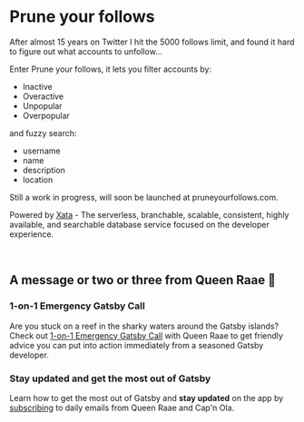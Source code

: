 # Prune your follows

After almost 15 years on Twitter I hit the 5000 follows limit, and found it hard to figure out what accounts to unfollow...

Enter Prune your follows, it lets you filter accounts by:

- Inactive
- Overactive
- Unpopular
- Overpopular

and fuzzy search:

- username
- name
- description
- location

Still a work in progress, will soon be launched at pruneyourfollows.com.

Powered by [Xata](https://xata.io/?utm_source=readme&utm_campaign=prune-your-follow) - The serverless, branchable, scalable, consistent, highly available, and searchable database service focused on the developer experience.

&nbsp;

## A message or two or three from Queen Raae 👑

### 1-on-1 Emergency Gatsby Call

Are you stuck on a reef in the sharky waters around the Gatsby islands? Check out [1-on-1 Emergency Gatsby Call](https://queen.raae.codes/gatsby-emergency/?utm_source=readme&utm_campaign=prune-your-follows) with Queen Raae to get friendly advice you can put into action immediately from a seasoned Gatsby developer.

### Stay updated and get the most out of Gatsby

Learn how to get the most out of Gatsby and **stay updated** on the app by [subscribing](https://queen.raae.codes/emails/?utm_source=readme&utm_campaign=prune-your-follows) to daily emails from Queen Raae and Cap'n Ola.

